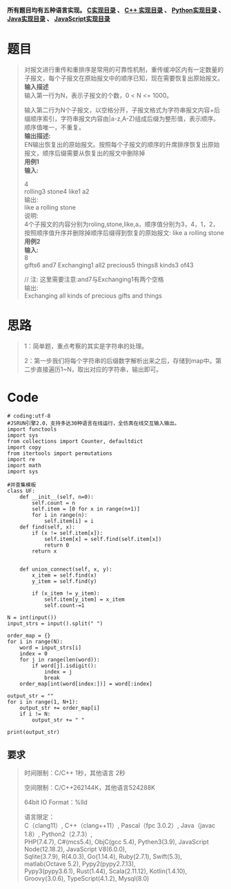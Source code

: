 **所有题目均有五种语言实现。
**[C实现目录](https://renjie.blog.csdn.net/article/details/129190260 "C实现目录")** 、
**[C++ 实现目录](https://blog.csdn.net/misayaaaaa/category_12036814.html "C++
实现目录")** 、
**[Python实现目录](https://blog.csdn.net/misayaaaaa/category_12111005.html
"Python实现目录")** 、
**[Java实现目录](https://blog.csdn.net/misayaaaaa/category_12111006.html
"Java实现目录")** 、
**[JavaScript实现目录](https://blog.csdn.net/misayaaaaa/category_12199270.html
"JavaScript实现目录")****

# 题目

> 对报文进行重传和重排序是常用的可靠性机制，重传缓冲区内有一定数量的子报文，每个子报文在原始报文中的顺序已知，现在需要恢复出原始报文。  
>  **输入描述**  
>  输入第一行为N，表示子报文的个数，0 < N <= 1000。  
>
> 输入第二行为N个子报文，以空格分开，子报文格式为字符串报文内容+后缀顺序索引，字符串报文内容由|a-z,A-Z)组成后缀为整形值，表示顺序。顺序值唯一，不重复。  
>  **输出描述:**  
>  EN输出恢复出的原始报文。按照每个子报文的顺序的升席排序恢复出原始报文，顺序后缀需要从恢复出的报文中删除掉  
>  **用例1  
>  输入:**
>
> 4  
>  rolling3 stone4 like1 a2  
>  输出:  
>  like a rolling stone  
>  说明:  
>  4个子报文的内容分别为roling,stone,like,a，顺序值分别为3，4，1，2，按照顺序值升序并删除掉顺序后缀得到恢复的原始报文: like
> a rolling stone  
>  **用例2  
>  输入:**  
>  8  
>  gifts6 and7 Exchanging1 all2 precious5 things8 kinds3 of43
>
> // 注: 这里需要注意:and7与Exchanging1有两个空格  
>  输出:  
>  Exchanging all kinds of precious gifts and things

# 思路

> 1：简单题，重点考察的其实是字符串的处理。
>
> 2：第一步我们将每个字符串的后缀数字解析出来之后，存储到map中。第二步直接遍历1~N，取出对应的字符串，输出即可。

# Code

    
    
    # coding:utf-8
    #JSRUN引擎2.0，支持多达30种语言在线运行，全仿真在线交互输入输出。 
    import functools
    import sys
    from collections import Counter, defaultdict
    import copy
    from itertools import permutations
    import re
    import math
    import sys
    
    #并查集模板
    class UF:
        def __init__(self, n=0):
            self.count = n
            self.item = [0 for x in range(n+1)]
            for i in range(n):
                self.item[i] = i
        def find(self, x):
            if (x != self.item[x]):
                self.item[x] = self.find(self.item[x])
                return 0
            return x
        
     
        def union_connect(self, x, y):
            x_item = self.find(x)
            y_item = self.find(y)
        
            if (x_item != y_item):
                self.item[y_item] = x_item
                self.count-=1
    
    N = int(input())
    input_strs = input().split(" ")
    
    order_map = {}
    for i in range(N):
        word = input_strs[i]
        index = 0
        for j in range(len(word)):
            if word[j].isdigit():
                index = j
                break
        order_map[int(word[index:])] = word[:index]
    
    output_str = ""
    for i in range(1, N+1):
        output_str += order_map[i]
        if i != N:
            output_str += " "
    
    print(output_str)
    
    

## 要求

> 时间限制：C/C++ 1秒，其他语言 2秒
>
> 空间限制：C/C++262144K，其他语言524288K
>
> 64bit IO Format：%lld
>
> 语言限定：  
>  C（clang11）, C++（clang++11）, Pascal（fpc 3.0.2）, Java（javac 1.8）,
> Python2（2.7.3）,  
>  PHP(7.4.7), C#(mcs5.4), ObjC(gcc 5.4), Pythen3(3.9), JavaScript
> Node(12.18.2), JavaScript V8(6.0.0),  
>  Sqlite(3.7.9), R(4.0.3), Go(1.14.4), Ruby(2.7.1), Swift(5.3), matlab(Octave
> 5.2), Pypy2(pypy2.7.13),  
>  Pypy3(pypy3.6.1), Rust(1.44), Scala(2.11.12), Kotlin(1.4.10),
> Groovy(3.0.6), TypeScript(4.1.2), Mysql(8.0)

